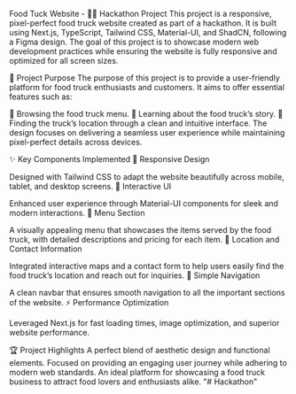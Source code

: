 Food Tuck Website - 🚚🌮 Hackathon Project
This project is a responsive, pixel-perfect food truck website created as part of a hackathon. It is built using Next.js, TypeScript, Tailwind CSS, Material-UI, and ShadCN, following a Figma design. The goal of this project is to showcase modern web development practices while ensuring the website is fully responsive and optimized for all screen sizes.

🎯 Project Purpose
The purpose of this project is to provide a user-friendly platform for food truck enthusiasts and customers. It aims to offer essential features such as:

🥙 Browsing the food truck menu.
📖 Learning about the food truck’s story.
📍 Finding the truck’s location through a clean and intuitive interface.
The design focuses on delivering a seamless user experience while maintaining pixel-perfect details across devices.

✨ Key Components Implemented
📱 Responsive Design

Designed with Tailwind CSS to adapt the website beautifully across mobile, tablet, and desktop screens.
🎨 Interactive UI

Enhanced user experience through Material-UI components for sleek and modern interactions.
🍔 Menu Section

A visually appealing menu that showcases the items served by the food truck, with detailed descriptions and pricing for each item.
📍 Location and Contact Information

Integrated interactive maps and a contact form to help users easily find the food truck’s location and reach out for inquiries.
🔗 Simple Navigation

A clean navbar that ensures smooth navigation to all the important sections of the website.
⚡ Performance Optimization

Leveraged Next.js for fast loading times, image optimization, and superior website performance.

🏆 Project Highlights
A perfect blend of aesthetic design and functional elements.
Focused on providing an engaging user journey while adhering to modern web standards.
An ideal platform for showcasing a food truck business to attract food lovers and enthusiasts alike.
"# Hackathon" 
